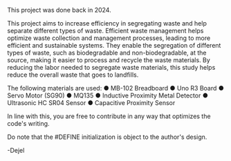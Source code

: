 This project was done back in 2024.


This project aims to increase efficiency in segregating waste and help separate different types of waste. Efficient waste management helps optimize waste collection and management processes, leading to more efficient and sustainable systems. They enable the segregation of different types of waste, such as biodegradable and non-biodegradable, at the source, making it easier to process and recycle the waste materials. By reducing the labor needed to segregate waste materials, this study helps reduce the overall waste that goes to landfills. 

The following materials are used:
●	MB-102 Breadboard
●	Uno R3 Board
●	Servo Motor (SG90)
●	MQ135
●	Inductive Proximity Metal Detector
●	Ultrasonic HC SR04 Sensor
●	Capacitive Proximity Sensor


In line with this, you are free to contribute in any way that optimizes the code's writing.

Do note that the #DEFINE initialization is object to the author's design.




-Dejel
